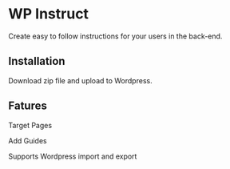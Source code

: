 # WP Instruct

Create easy to follow instructions for your users in the back-end.

## Installation

Download zip file and upload to Wordpress.

## Fatures

Target Pages

Add Guides

Supports Wordpress import and export